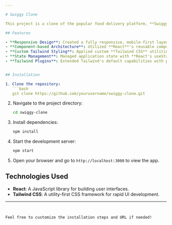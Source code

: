 ```yaml
---

# Swiggy Clone

This project is a clone of the popular food delivery platform, **Swiggy**, built using **React** and **Tailwind CSS**. The aim is to replicate the core features and user experience of the Swiggy app with a modern, responsive design.

## Features

- **Responsive Design**: Created a fully responsive, mobile-first layout using **Tailwind CSS**, ensuring a seamless experience across all devices.
- **Component-based Architecture**: Utilized **React**'s reusable components to build dynamic and maintainable code.
- **Custom Tailwind Styling**: Applied custom **Tailwind CSS** utilities to match Swiggy's branding and achieve pixel-perfect UI designs.
- **State Management**: Managed application state with **React's useState** and **useEffect** hooks for dynamic content rendering.
- **Tailwind Plugins**: Extended Tailwind's default capabilities with plugins for advanced styling and custom themes.


## Installation

1. Clone the repository:
   ```bash
   git clone https://github.com/yourusername/swiggy-clone.git
   ```

2. Navigate to the project directory:
   ```bash
   cd swiggy-clone
   ```

3. Install dependencies:
   ```bash
   npm install
   ```

4. Start the development server:
   ```bash
   npm start
   ```

5. Open your browser and go to `http://localhost:3000` to view the app.

## Technologies Used

- **React**: A JavaScript library for building user interfaces.
- **Tailwind CSS**: A utility-first CSS framework for rapid UI development.


---
```


Feel free to customize the installation steps and URL if needed!
